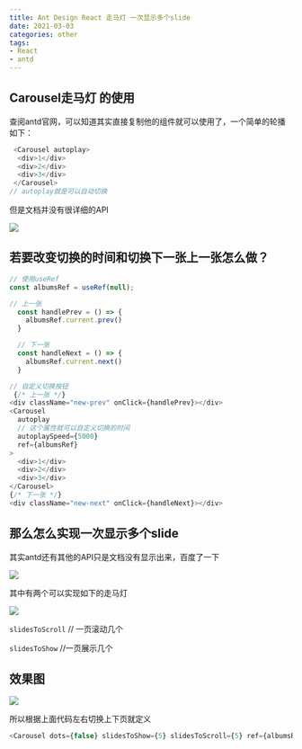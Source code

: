```yaml
---
title: Ant Design React 走马灯 一次显示多个slide
date: 2021-03-03
categories: other
tags:
- React
- antd
---
```


## Carousel走马灯 的使用

查阅antd官网，可以知道其实直接复制他的组件就可以使用了，一个简单的轮播如下：

```js
 <Carousel autoplay>
  <div>1</div>
  <div>2</div>
  <div>3</div>
 </Carousel>
// autoplay就是可以自动切换
```
但是文档并没有很详细的API

![](https://i.loli.net/2021/03/03/sgxbTL3YQpv1MHk.png)

## 若要改变切换的时间和切换下一张上一张怎么做？
```js
// 使用useRef
const albumsRef = useRef(null);

// 上一张
  const handlePrev = () => {
    albumsRef.current.prev()
  }

  // 下一张
  const handleNext = () => {
    albumsRef.current.next()
  }

// 自定义切换按钮
 {/* 上一张 */}
<div className="new-prev" onClick={handlePrev}></div>
<Carousel 
  autoplay
  // 这个属性就可以自定义切换的时间
  autoplaySpeed={5000}
  ref={albumsRef}
>
  <div>1</div>
  <div>2</div>
  <div>3</div>
</Carousel>
{/* 下一张 */}
<div className="new-next" onClick={handleNext}></div>
```
## 那么怎么实现一次显示多个slide

其实antd还有其他的API只是文档没有显示出来，百度了一下

![](https://i.loli.net/2021/03/03/EybYlXdIqjfCm4R.png)

其中有两个可以实现如下的走马灯

![](https://i.loli.net/2021/03/03/m7DBQTtozUhdCuH.png)

`slidesToScroll` // 一页滚动几个

`slidesToShow` //一页展示几个

## 效果图

![](https://i.loli.net/2021/03/03/PRL6tAk8QSimsU7.png)

所以根据上面代码左右切换上下页就定义
```js
<Carousel dots={false} slidesToShow={5} slidesToScroll={5} ref={albumsRef} >

```
